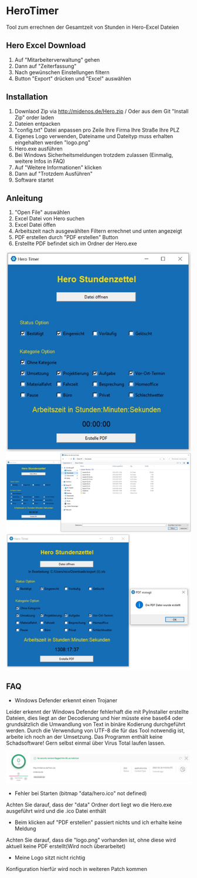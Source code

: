 # HeroTimer

Tool zum errechnen der Gesamtzeit von Stunden in Hero-Excel Dateien
## Hero Excel Download

1. Auf "Mitarbeiterverwaltung" gehen
2. Dann auf "Zeiterfassung"
3. Nach gewünschen Einstellungen filtern
4. Button "Export" drücken und "Excel" auswählen 

## Installation

1. Downlaod Zip via http://midenos.de/Hero.zip / Oder aus dem Git "Install Zip" order laden
2. Dateien entpacken 
3. "config.txt" Datei anpassen pro Zeile
    Ihre Firma
    Ihre Straße
    Ihre PLZ
4. Eigenes Logo verwenden, Dateiname und Dateityp muss erhalten eingehalten werden "logo.png"
5. Hero.exe ausführen
6. Bei Windows Sicherheitsmeldungen trotzdem zulassen (Einmalig, weitere Infos in FAQ)
7. Auf "Weitere Informationen" klicken
8. Dann auf "Trotzdem Ausführen"
9. Software startet

## Anleitung

1. "Open File" auswählen
2. Excel Datei von Hero suchen
3. Excel Datei öffen
4. Arbeitszeit nach ausgewählten Filtern errechnet und unten angezeigt 
5. PDF erstellen durch "PDF erstellen" Button 
6. Erstellte PDF befindet sich im Ordner der Hero.exe

![FAQ Pic 1](/ReadmePictures/tool_1.JPG)
![FAQ Pic 2](/ReadmePictures/tool_2.JPG)
![FAQ Pic 3](/ReadmePictures/tool_3.JPG)

## FAQ

- Windows Defender erkennt einen Trojaner

Leider erkennt der Windows Defender fehlerhaft die mit PyInstaller erstellte Dateien, dies liegt an der Decodierung und hier müsste eine base64 oder grundsätzlich die Umwandlung von Text in binäre Kodierung durchgeführt werden. Durch die Verwendung von UTF-8 die für das Tool notwendig ist, arbeite ich noch an der Umsetzung.
Das Programm enthält keine Schadsoftware! Gern selbst einmal über Virus Total laufen lassen.

![Virus Total](/ReadmePictures/VirusTotal.JPG)

- Fehler bei Starten (bitmap "data/hero.ico" not defined)

Achten Sie darauf, dass der "data" Ordner dort liegt wo die Hero.exe ausgeführt wird und die .ico Datei enthält

- Beim klicken auf "PDF erstellen" passiert nichts und ich erhalte keine Meldung

Achten Sie darauf, dass die "logo.png" vorhanden ist, ohne diese wird aktuell keine PDF erstellt(Wird noch überarbeitet)

- Meine Logo sitzt nicht richtig

Konfiguration hierfür wird noch in weiteren Patch kommen
